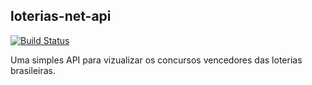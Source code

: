 ## loterias-net-api
[![Build Status](https://travis-ci.org/gabesantos1/loterias-net.svg?branch=master)](https://travis-ci.org/gabesantos1/loterias-net) 

Uma simples API para vizualizar os concursos vencedores das loterias brasileiras. 

